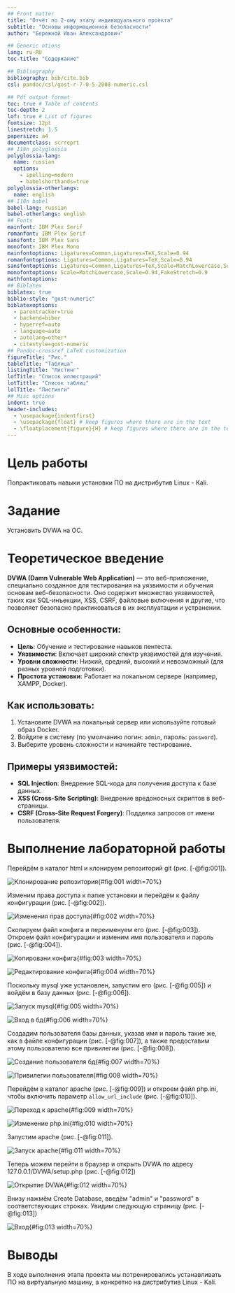 ```yaml
---
## Front matter
title: "Отчёт по 2-ому этапу индивидуального проекта"
subtitle: "Основы информационной безопасности"
author: "Бережной Иван Александрович"

## Generic otions
lang: ru-RU
toc-title: "Содержание"

## Bibliography
bibliography: bib/cite.bib
csl: pandoc/csl/gost-r-7-0-5-2008-numeric.csl

## Pdf output format
toc: true # Table of contents
toc-depth: 2
lof: true # List of figures
fontsize: 12pt
linestretch: 1.5
papersize: a4
documentclass: scrreprt
## I18n polyglossia
polyglossia-lang:
  name: russian
  options:
	- spelling=modern
	- babelshorthands=true
polyglossia-otherlangs:
  name: english
## I18n babel
babel-lang: russian
babel-otherlangs: english
## Fonts
mainfont: IBM Plex Serif
romanfont: IBM Plex Serif
sansfont: IBM Plex Sans
monofont: IBM Plex Mono
mainfontoptions: Ligatures=Common,Ligatures=TeX,Scale=0.94
romanfontoptions: Ligatures=Common,Ligatures=TeX,Scale=0.94
sansfontoptions: Ligatures=Common,Ligatures=TeX,Scale=MatchLowercase,Scale=0.94
monofontoptions: Scale=MatchLowercase,Scale=0.94,FakeStretch=0.9
mathfontoptions:
## Biblatex
biblatex: true
biblio-style: "gost-numeric"
biblatexoptions:
  - parentracker=true
  - backend=biber
  - hyperref=auto
  - language=auto
  - autolang=other*
  - citestyle=gost-numeric
## Pandoc-crossref LaTeX customization
figureTitle: "Рис."
tableTitle: "Таблица"
listingTitle: "Листинг"
lofTitle: "Список иллюстраций"
lotTittle: "Список таблиц"
lolTitle: "Листинги"
## Misc options
indent: true
header-includes:
  - \usepackage{indentfirst}
  - \usepackage{float} # keep figures where there are in the text
  - \floatplacement{figure}{H} # keep figures where there are in the text
---
```


# Цель работы

Попрактиковать навыки установки ПО на дистрибутив Linux - Kali.

# Задание

Установить DVWA на ОС.

# Теоретическое введение

**DVWA (Damn Vulnerable Web Application)** — это веб-приложение, специально созданное для тестирования на уязвимости и обучения основам веб-безопасности. Оно содержит множество уязвимостей, таких как SQL-инъекции, XSS, CSRF, файловые включения и другие, что позволяет безопасно практиковаться в их эксплуатации и устранении.

## Основные особенности:
- **Цель**: Обучение и тестирование навыков пентеста.
- **Уязвимости**: Включает широкий спектр уязвимостей для изучения.
- **Уровни сложности**: Низкий, средний, высокий и невозможный (для разных уровней подготовки).
- **Простота установки**: Работает на локальном сервере (например, XAMPP, Docker).

## Как использовать:
1. Установите DVWA на локальный сервер или используйте готовый образ Docker.
2. Войдите в систему (по умолчанию логин: `admin`, пароль: `password`).
3. Выберите уровень сложности и начинайте тестирование.

## Примеры уязвимостей:
- **SQL Injection**: Внедрение SQL-кода для получения доступа к базе данных.
- **XSS (Cross-Site Scripting)**: Внедрение вредоносных скриптов в веб-страницы.
- **CSRF (Cross-Site Request Forgery)**: Подделка запросов от имени пользователя.

# Выполнение лабораторной работы

Перейдём в каталог html и клонируем репозиторий git (рис. [-@fig:001]).

![Клонирование репозитория](image/1.png){#fig:001 width=70%}

Изменим права доступа к папке установки и перейдём к файлу конфигурации (рис. [-@fig:002]).

![Изменения прав доступа](image/2.png){#fig:002 width=70%}

Скопируем файл конфига и переименуем его (рис. [-@fig:003]). Откроем файл конфигурации и изменим имя пользователя и пароль (рис. [-@fig:004]).

![Копировани конфига](image/3.png){#fig:003 width=70%}

![Редактирование конфига](image/4.png){#fig:004 width=70%}

Поскольку mysql уже установлен, запустим его (рис. [-@fig:005]) и войдём в базу данных (рис. [-@fig:006]).

![Запуск mysql](image/5.png){#fig:005 width=70%}

![Вход в бд](image/6.png){#fig:006 width=70%}

Создадим пользователя базы данных, указав имя и пароль такие же, как в файле конфигурации (рис. [-@fig:007]), а также предоставим этому пользователю все привилегии (рис. [-@fig:008]).

![Создание пользователя бд](image/7.png){#fig:007 width=70%}

![Привилегии пользователя](image/8.png){#fig:008 width=70%}

Перейдём в каталог apache (рис. [-@fig:009]) и откроем файл php.ini, чтобы включить параметр `allow_url_include` (рис. [-@fig:010]).

![Переход к apache](image/9.png){#fig:009 width=70%}

![Изменение php.ini](image/10.png){#fig:010 width=70%}

Запустим apache (рис. [-@fig:011]).

![Запуск apache](image/11.png){#fig:011 width=70%}

Теперь можем перейти в браузер и открыть DVWA по адресу 127.0.0.1/DVWA/setup.php (рис. [-@fig:012])

![Открытие DVWA](image/12.png){#fig:012 width=70%}

Внизу нажмём Create Database, введём "admin" и "password" в соответствующих строках. Увидим следующую страницу (рис. [-@fig:013])

![Вход](image/13.png){#fig:013 width=70%}

# Выводы

В ходе выполнения этапа проекта мы потренировались устанавливать ПО на виртуальную машину, а конкретно на дистрибутив Linux - Kali.
